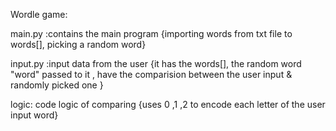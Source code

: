 Wordle game:

main.py :contains the main program 
{importing words from txt file to words[], picking a random word}

input.py :input data from the user
{it has the words[], the random word "word" passed to it , have the comparision between the user input & randomly picked one }

logic: code logic of comparing 
{uses 0 ,1 ,2 to encode each letter of the user input word}